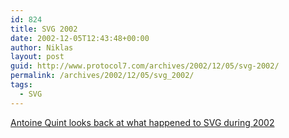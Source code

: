 ```yaml
---
id: 824
title: SVG 2002
date: 2002-12-05T12:43:48+00:00
author: Niklas
layout: post
guid: http://www.protocol7.com/archives/2002/12/05/svg-2002/
permalink: /archives/2002/12/05/svg_2002/
tags:
  - SVG
---
```

<div class='microid-f27f8d7c0f410599b5fbe8b2fd76e9de87701d90'>
  <p>
    <a href="http://www.xml.com/pub/a/2002/12/04/svg.html">Antoine Quint looks back at what happened to SVG during 2002</a>
  </p>
</div>